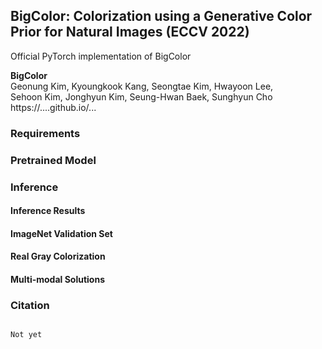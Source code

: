 ## BigColor: Colorization using a Generative Color Prior for Natural Images (ECCV 2022)

Official PyTorch implementation of BigColor


**BigColor**<br>
Geonung Kim, Kyoungkook Kang, Seongtae Kim, Hwayoon Lee,<br>
Sehoon Kim, Jonghyun Kim, Seung-Hwan Baek, Sunghyun Cho <br>
https://....github.io/...<br>


### Requirements

### Pretrained Model

### Inference

#### Inference Results

#### ImageNet Validation Set

#### Real Gray Colorization

#### Multi-modal Solutions

### Citation

```

Not yet

```
